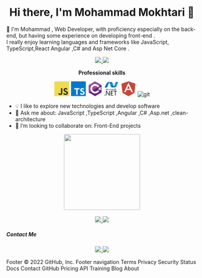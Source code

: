 

<!-- Intro -->

<h1 align="center">Hi there, I'm Mohammad Mokhtari 👋</h1>
 <p> 🌱
  I'm Mohammad , Web Developer, with proficiency especially on the back-end, but having some experience on developing front-end . <br> I really enjoy learning languages and   frameworks like JavaScript, TypeScript,React Angular ,C# and Asp Net Core .
 </p>

<!-- Socials --> 

<p align="center">
  
<a href="https://www.linkedin.com/in/mohammadmokhtari/" target="blank">
  <img src="https://camo.githubusercontent.com/162001cc0747178f47ced6e40de0cd16e375beb9b5fbca4ea3d520ecca78cd85/68747470733a2f2f696d672e69636f6e73382e636f6d2f666c75656e742f34382f3030303030302f6c696e6b6564696e2e706e67" style="height: 3rem"/>
  </a>


<a href="https://twitter.com/MMokhtari86" target="blank">
<img src="https://camo.githubusercontent.com/935991993635cd0e6398dd4368b13949a1bac7853b6361bd8d44bf95641f986a/68747470733a2f2f696d672e69636f6e73382e636f6d2f666c75656e742f34382f3030303030302f747769747465722e706e67" style="height: 3rem"/>
</a>

</p>

<!-- Tech Stack --> 

<p>
<p align="Center"><strong>Professional skills</strong></p>
</p>  
<p align="center">
<img src="https://raw.githubusercontent.com/devicons/devicon/master/icons/javascript/javascript-original.svg" alt="javascript" width="40" height="40"  />
<img src="https://raw.githubusercontent.com/devicons/devicon/master/icons/typescript/typescript-original.svg" alt="typescript" width="40" height="40"/>
<img src="https://raw.githubusercontent.com/devicons/devicon/master/icons/csharp/csharp-original.svg" alt="csharp" width="40" height="40"  />
<img src="https://raw.githubusercontent.com/devicons/devicon/master/icons/dot-net/dot-net-original-wordmark.svg" alt="dotnet" width="40" height="40" />
<img src="https://raw.githubusercontent.com/devicons/devicon/master/icons/angularjs/angularjs-plain.svg" alt="angular" width="40" height="40"/>
<img src="https://camo.githubusercontent.com/fbfcb9e3dc648adc93bef37c718db16c52f617ad055a26de6dc3c21865c3321d/68747470733a2f2f7777772e766563746f726c6f676f2e7a6f6e652f6c6f676f732f6769742d73636d2f6769742d73636d2d69636f6e2e737667" alt="git" width="40" height="40"/>
</div>


 </p>

<!-- Catto gifs -->

<ul dir="auto">
<li><g-emoji class="g-emoji" alias="dancers" fallback-src="https://github.githubassets.com/images/icons/emoji/unicode/1f46f.png">💡</g-emoji> I like to explore new technologies and develop software</li>
<li><g-emoji class="g-emoji" alias="speech_balloon" fallback-src="https://github.githubassets.com/images/icons/emoji/unicode/1f4ac.png">💬</g-emoji> Ask me about: JavaScript ,TypeScript ,Angular ,C# ,Asp.net ,clean-architecture </li>
<li><g-emoji class="g-emoji" alias="dancers" fallback-src="https://github.githubassets.com/images/icons/emoji/unicode/1f46f.png">👯</g-emoji> I’m looking to collaborate on: Front-End projects
</li>
</ul>


<div align="center">
    <img src="https://media.giphy.com/media/HwBlFQZFcAoUcPHZdX/giphy.gif" width="200" height="200"/>
</div>

<p align="center">
<a href="https://github.com/MohammadMokhtarii">
  <img height="180em" src="https://github-readme-stats-eight-theta.vercel.app/api?username=MohammadMokhtarii&show_icons=true&theme=algolia&include_all_commits=true&count_private=true"/>
 </a>
 

   <img height="180em" src="https://github-readme-stats.vercel.app/api/top-langs/?username=mohammadmokhtari&layout=compact&show_icons=true&theme=gotham"/>
</p>




##### Contact Me
<p align="center">
<a href="https://www.instagram.com/_.mohammad.mokhtari._/">
<img src="https://img.shields.io/badge/-@mohammadmokhtarii8-E4405F?style=flat&logo=Instagram&logoColor=white"/>
</a>
<a href="mailto:mohammad.mokhtari86@gmail.com"><img src="https://img.shields.io/badge/-mohammad.mokhtari86@gmail.com-D14836?style=flat&logo=Gmail&logoColor=white"/>
</a>
</p>





Footer
© 2022 GitHub, Inc.
Footer navigation
Terms
Privacy
Security
Status
Docs
Contact GitHub
Pricing
API
Training
Blog
About
